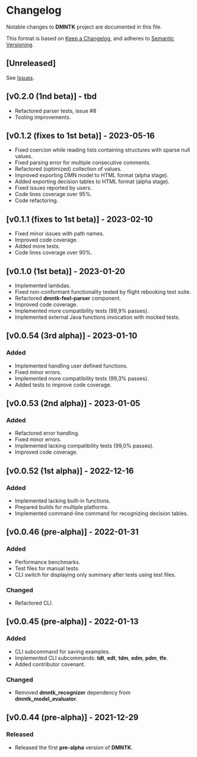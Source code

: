 # Changelog
Notable changes to **DMNTK** project are documented in this file.

This format is based on [Keep a Changelog](https://keepachangelog.com/en/1.0.0/),
and adheres to [Semantic Versioning](https://semver.org/spec/v2.0.0.html).

## [Unreleased]

See [Issues](https://github.com/dmntk/dmntk.rs/issues).

## [v0.2.0 (1nd beta)] - tbd

- Refactored parser tests, issue #8
- Tooling improvements.

## [v0.1.2 (fixes to 1st beta)] - 2023-05-16

- Fixed coercion while reading lists containing structures with sparse null values.
- Fixed parsing error for multiple consecutive comments.
- Refactored (optimized) collection of values.
- Improved exporting DMN model to HTML format (alpha stage).
- Added exporting decision tables to HTML format (alpha stage).
- Fixed issues reported by users.
- Code lines coverage over 95%.
- Code refactoring. 

## [v0.1.1 (fixes to 1st beta)] - 2023-02-10

- Fixed minor issues with path names.
- Improved code coverage.
- Added more tests.
- Code lines coverage over 90%.

## [v0.1.0 (1st beta)] - 2023-01-20

- Implemented lambdas.
- Fixed non-conformant functionality tested by flight rebooking test suite.
- Refactored **dmntk-feel-parser** component.
- Improved code coverage.
- Implemented more compatibility tests (99,9% passes).
- Implemented external Java functions invocation with mocked tests.

## [v0.0.54 (3rd alpha)] - 2023-01-10

### Added
- Implemented handling user defined functions.
- Fixed minor errors.
- Implemented more compatibility tests (99,3% passes).
- Added tests to improve code coverage.

## [v0.0.53 (2nd alpha)] - 2023-01-05

### Added
- Refactored error handling.
- Fixed minor errors.
- Implemented lacking compatibility tests (99,0% passes).
- Improved code coverage.

## [v0.0.52 (1st alpha)] - 2022-12-16

### Added
- Implemented lacking built-in functions.
- Prepared builds for multiple platforms.
- Implemented command-line command for recognizing decision tables. 

## [v0.0.46 (pre-alpha)] - 2022-01-31

### Added
- Performance benchmarks.
- Test files for manual tests.
- CLI switch for displaying only summary after tests using test files.

### Changed
- Refactored CLI. 

## [v0.0.45 (pre-alpha)] - 2022-01-13

### Added
- CLI subcommand for saving examples.
- Implemented CLI subcommands: **tdt**, **edt**, **tdm**, **edm**, **pdm**, **tfe**.
- Added contributor covenant.

### Changed
- Removed **dmntk_recognizer** dependency from **dmntk_model_evaluator**. 

## [v0.0.44 (pre-alpha)] - 2021-12-29

### Released
- Released the first **pre-alpha** version of **DMNTK**.